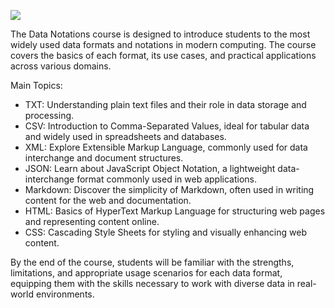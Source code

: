 ![](data-notations.webp)


The Data Notations course is designed to introduce students to the most widely used data formats and notations in modern computing. The course covers the basics of each format, its use cases, and practical applications across various domains.

Main Topics:

* TXT: Understanding plain text files and their role in data storage and processing.
* CSV: Introduction to Comma-Separated Values, ideal for tabular data and widely used in spreadsheets and databases.
* XML: Explore Extensible Markup Language, commonly used for data interchange and document structures.
* JSON: Learn about JavaScript Object Notation, a lightweight data-interchange format commonly used in web applications.
* Markdown: Discover the simplicity of Markdown, often used in writing content for the web and documentation.
* HTML: Basics of HyperText Markup Language for structuring web pages and representing content online.
* CSS: Cascading Style Sheets for styling and visually enhancing web content.

By the end of the course, students will be familiar with the strengths, limitations, and appropriate usage scenarios for each data format, equipping them with the skills necessary to work with diverse data in real-world environments.
